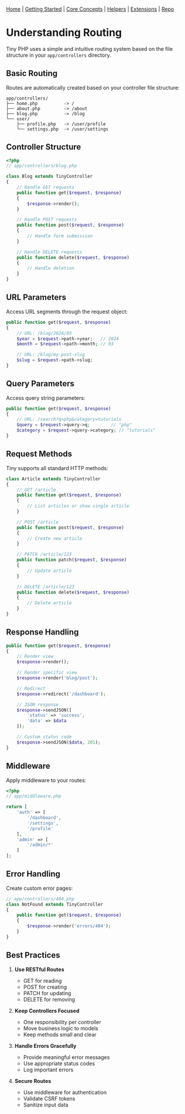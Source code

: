 [Home](../readme.md) | [Getting Started](../getting-started) | [Core Concepts](../core-concepts) | [Helpers](../helpers) | [Extensions](../extensions) | [Repo](https://github.com/ranaroussi/tiny)

# Understanding Routing

Tiny PHP uses a simple and intuitive routing system based on the file structure in your `app/controllers` directory.

## Basic Routing

Routes are automatically created based on your controller file structure:

```
app/controllers/
├── home.php          -> /
├── about.php         -> /about
├── blog.php          -> /blog
└── user/
    ├── profile.php   -> /user/profile
    └── settings.php  -> /user/settings
```

## Controller Structure

```php
<?php
// app/controllers/blog.php

class Blog extends TinyController
{
    // Handle GET requests
    public function get($request, $response)
    {
        $response->render();
    }

    // Handle POST requests
    public function post($request, $response)
    {
        // Handle form submission
    }

    // Handle DELETE requests
    public function delete($request, $response)
    {
        // Handle deletion
    }
}
```

## URL Parameters

Access URL segments through the request object:

```php
public function get($request, $response)
{
    // URL: /blog/2024/03
    $year = $request->path->year;   // 2024
    $month = $request->path->month; // 03

    // URL: /blog/my-post-slug
    $slug = $request->path->slug;
}
```

## Query Parameters

Access query string parameters:

```php
public function get($request, $response)
{
    // URL: /search?q=php&category=tutorials
    $query = $request->query->q;        // "php"
    $category = $request->query->category; // "tutorials"
}
```

## Request Methods

Tiny supports all standard HTTP methods:

```php
class Article extends TinyController
{
    // GET /article
    public function get($request, $response)
    {
        // List articles or show single article
    }

    // POST /article
    public function post($request, $response)
    {
        // Create new article
    }

    // PATCH /article/123
    public function patch($request, $response)
    {
        // Update article
    }

    // DELETE /article/123
    public function delete($request, $response)
    {
        // Delete article
    }
}
```

## Response Handling

```php
public function get($request, $response)
{
    // Render view
    $response->render();

    // Render specific view
    $response->render('blog/post');

    // Redirect
    $response->redirect('/dashboard');

    // JSON response
    $response->sendJSON([
        'status' => 'success',
        'data' => $data
    ]);

    // Custom status code
    $response->sendJSON($data, 201);
}
```

## Middleware

Apply middleware to your routes:

```php
<?php
// app/middleware.php

return [
    'auth' => [
        '/dashboard',
        '/settings',
        '/profile'
    ],
    'admin' => [
        '/admin/*'
    ]
];
```

## Error Handling

Create custom error pages:

```php
// app/controllers/404.php
class NotFound extends TinyController
{
    public function get($request, $response)
    {
        $response->render('errors/404');
    }
}
```

## Best Practices

1. **Use RESTful Routes**
   - GET for reading
   - POST for creating
   - PATCH for updating
   - DELETE for removing

2. **Keep Controllers Focused**
   - One responsibility per controller
   - Move business logic to models
   - Keep methods small and clear

3. **Handle Errors Gracefully**
   - Provide meaningful error messages
   - Use appropriate status codes
   - Log important errors

4. **Secure Routes**
   - Use middleware for authentication
   - Validate CSRF tokens
   - Sanitize input data
